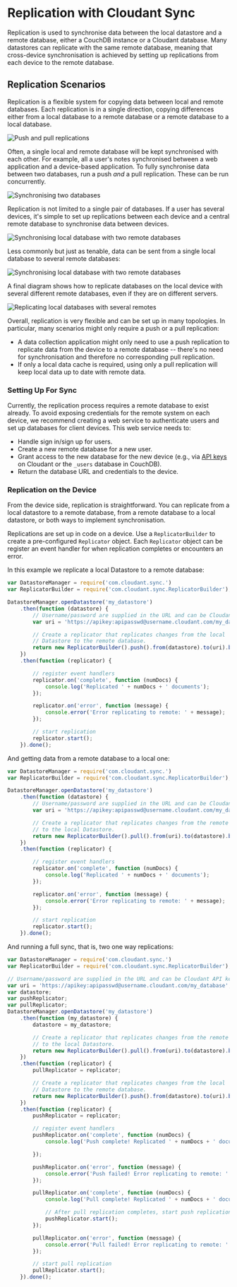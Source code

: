 # Replication with Cloudant Sync

Replication is used to synchronise data between the local datastore and a
remote database, either a CouchDB instance or a Cloudant database. Many
datastores can replicate with the same remote database, meaning that
cross-device synchronisation is achieved by setting up replications from each
device to the remote database.

## Replication Scenarios

Replication is a flexible system for copying data between local and remote
databases. Each replication is in a single direction, copying differences either
from a local database to a remote database or a remote database to a local
database.

![Push and pull replications](images/replication-push-pull.png)

Often, a single local and remote database will be kept synchronised with each
other. For example, all a user's notes synchronised between a web application
and a device-based application. To fully synchronise data between two databases,
run a push *and* a pull replication. These can be run concurrently.

![Synchronising two databases](images/replication-sync.png)

Replication is not limited to a single pair of databases. If a user has several
devices, it's simple to set up replications between each device and a central
remote database to synchronise data between devices.

![Synchronising local database with two remote databases](images/replication-multi-local.png)

Less commonly but just as tenable, data can be sent from a single local
database to several remote databases:

![Synchronising local database with two remote databases](images/replication-multi-remote.png)

A final diagram shows how to replicate databases on the local
device with several different remote databases, even if they are on different
servers.

![Replicating local databases with several remotes](images/replication-many.png)

Overall, replication is very flexible and can be set up in many topologies.
In particular, many scenarios might only require a push or a pull replication:

* A data collection application might only need to use a push replication to
  replicate data from the device to a remote database -- there's no need for
  synchronisation and therefore no corresponding pull replication.
* If only a local data cache is required, using only a pull replication will
  keep local data up to date with remote data.

### Setting Up For Sync

Currently, the replication process requires a remote database to exist already.
To avoid exposing credentials for the remote system on each device, we recommend
creating a web service to authenticate users and set up databases for client
devices. This web service needs to:

* Handle sign in/sign up for users.
* Create a new remote database for a new user.
* Grant access to the new database for the new device (e.g., via [API keys][keys]
  on Cloudant or the `_users` database in CouchDB).
* Return the database URL and credentials to the device.

[keys]: https://cloudant.com/for-developers/faq/auth/

### Replication on the Device

From the device side, replication is straightforward. You can replicate from a
local datastore to a remote database, from a remote database to a local
datastore, or both ways to implement synchronisation.

Replications are set up in code on a device. Use a `ReplicatorBuilder` to create
a pre-configured `Replicator` object. Each `Replicator`
object can be register an event handler for when replication
completes or encounters an error.

In this example we replicate a local Datastore to a remote database:

```js
var DatastoreManager = require('com.cloudant.sync.')
var ReplicatorBuilder = require('com.cloudant.sync.ReplicatorBuilder');

DatastoreManager.openDatastore('my_datastore')
    .then(function (datastore) {
        // Username/password are supplied in the URL and can be Cloudant API keys
        var uri = 'https://apikey:apipasswd@username.cloudant.com/my_database';   

        // Create a replicator that replicates changes from the local
        // Datastore to the remote database.
        return new ReplicatorBuilder().push().from(datastore).to(uri).build();
    })
    .then(function (replicator) {

        // register event handlers
        replicator.on('complete', function (numDocs) {
            console.log('Replicated ' + numDocs + ' documents');
        });

        replicator.on('error', function (message) {
            console.error('Error replicating to remote: ' + message);
        });

        // start replication
        replicator.start();
    }).done();
```

And getting data from a remote database to a local one:
```js
var DatastoreManager = require('com.cloudant.sync.')
var ReplicatorBuilder = require('com.cloudant.sync.ReplicatorBuilder');

DatastoreManager.openDatastore('my_datastore')
    .then(function (datastore) {
        // Username/password are supplied in the URL and can be Cloudant API keys
        var uri = 'https://apikey:apipasswd@username.cloudant.com/my_database';   

        // Create a replicator that replicates changes from the remote database
        // to the local Datastore.
        return new ReplicatorBuilder().pull().from(uri).to(datastore).build();
    })
    .then(function (replicator) {

        // register event handlers
        replicator.on('complete', function (numDocs) {
            console.log('Replicated ' + numDocs + ' documents');
        });

        replicator.on('error', function (message) {
            console.error('Error replicating to remote: ' + message);
        });

        // start replication
        replicator.start();
    }).done();
```

And running a full sync, that is, two one way replications:
```js
var DatastoreManager = require('com.cloudant.sync.')
var ReplicatorBuilder = require('com.cloudant.sync.ReplicatorBuilder');

// Username/password are supplied in the URL and can be Cloudant API keys
var uri = 'https://apikey:apipasswd@username.cloudant.com/my_database';
var datastore;
var pushReplicator;
var pullReplicator;
DatastoreManager.openDatastore('my_datastore')
    .then(function (my_datastore) {
        datastore = my_datastore;

        // Create a replicator that replicates changes from the remote database
        // to the local Datastore.
        return new ReplicatorBuilder().pull().from(uri).to(datastore).build();
    })
    .then(function (replicator) {
        pullReplicator = replicator;

        // Create a replicator that replicates changes from the local
        // Datastore to the remote database.
        return new ReplicatorBuilder().push().from(datastore).to(uri).build();
    })
    .then(function (replicator) {
        pushReplicator = replicator;

        // register event handlers
        pushReplicator.on('complete', function (numDocs) {
            console.log('Push complete! Replicated ' + numDocs + ' documents.');

        });

        pushReplicator.on('error', function (message) {
            console.error('Push failed! Error replicating to remote: ' + message);
        });

        pullReplicator.on('complete', function (numDocs) {
            console.log('Pull complete! Replicated ' + numDocs + ' documents');

            // After pull replication completes, start push replication
            pushReplicator.start();
        });

        pullReplicator.on('error', function (message) {
            console.error('Pull failed! Error replicating to remote: ' + message);
        });

        // start pull replication
        pullReplicator.start();
    }).done();
```

<!-- TODO implement updateAllIndexes() API
 ### Using IndexManager with replication

When using IndexManager for querying data, we recommend you update after
replication completes to avoid a wait for indexing to catch up when the new data
is first queried:

```java
import com.cloudant.sync.replication.ReplicatorBuilder;
import com.cloudant.sync.replication.Replicator;
import com.cloudant.sync.query.IndexManager;

// username/password can be Cloudant API keys
URI uri = new URI("https://username:password@username.cloudant.com/my_database");

Datastore ds = manager.openDatastore("my_datastore");

// Create a replicator that replicates changes from the remote
// database to the local datastore.
PullReplication pull = new PullReplication();
pull.source = uri;
pull.target = ds;
Replicator replicator = ReplicatorBuilder.pull().from(uri).to(ds).build();

// Create a sample index on type field
IndexManager indexManager = new IndexManager(ds);
indexManager.ensureIndexed(Arrays.asList("fieldName"), "indexName");

// Use a CountDownLatch to provide a lightweight way to wait for completion
latch = new CountDownLatch(1);
Listener listener = new Listener(latch);
replicator.getEventBus().register(listener);
replicator.start();
latch.await();
replicator.getEventBus().unregister(listener);
if (replicator.getState() != Replicator.State.COMPLETE) {
    System.out.println("Error replicating TO remote");
    System.out.println(listener.error);
}

// Ensure all indexes are updated after replication
indexManager.updateAllIndexes();

``` -->

<!-- TODO implement support for pull replication filters
 ### Filtered pull replication

[Filtered replication][1] is only supported for pull replication. It requires a
`PullFilter` to be added to the `ReplicatorBuilder` object. A `PullFilter` describes
the _Filter Function_ that is used and its query parameters.

```java
import com.cloudant.sync.replication.ReplicatorBuilder;
import com.cloudant.sync.replication.Replicator;
import com.cloudant.sync.replication.PullFilter;


Map<String, String> parameters = new HashMap<String, String>();
parameters.put("key", "value");
PullFilter filter = new PullFilter("filterDoc/filterFunctionName", parameters);
Replicator replicator = ReplicatorBuilder.pull()
                        .from(this.getURI())
                        .to(this.datastore)
                        .filter(filter)
                        .build();
```

[1]: http://docs.couchdb.org/en/1.4.x/replication.html#controlling-which-documents-to-replicate -->
